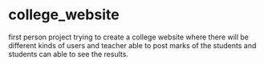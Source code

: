 # college_website
first person project trying to create a college website where there will be different kinds of users and teacher able to post marks of the students and students can able to see the results. 
